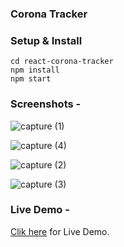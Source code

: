 ### Corona Tracker

### Setup & Install

```
cd react-corona-tracker
npm install
npm start
```

### Screenshots - 
![capture (1)](https://user-images.githubusercontent.com/48273777/102573167-db0a4700-4113-11eb-8cad-0aa8c8d0aede.png)


![capture (4)](https://user-images.githubusercontent.com/48273777/102573407-6aaff580-4114-11eb-82d8-4ca405b85d8e.png)


![capture (2)](https://user-images.githubusercontent.com/48273777/102573321-3ccab100-4114-11eb-9a54-5c4a6bcb6a88.png)

![capture (3)](https://user-images.githubusercontent.com/48273777/102573351-510eae00-4114-11eb-8103-04e36a19969c.png)


### Live Demo - 
[Clik here](https://codeshaan.github.io/react-corona-tracker/s) for Live Demo.